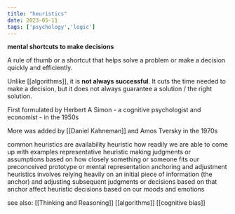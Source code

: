 ```yaml
---
title: "heuristics"
date: 2023-05-11
tags: ['psychology','logic']
---
```

**mental shortcuts to make decisions**

A rule of thumb or a shortcut that helps solve a problem or make a decision quickly and efficiently.

Unlike [[algorithms]], it is **not always successful**. It cuts the time needed to make a decision, but it does not always guarantee a solution / the right solution. 

First formulated by Herbert A Simon - a cognitive psychologist and economist - in the 1950s 

More was added by [[Daniel Kahneman]] and Amos Tversky in the 1970s

common heuristics are
availability heuristic
	how readily we are able to come up with examples
representative heuristic
	making judgments or assumptions based on how closely something or someone fits our preconceived prototype or mental representation
anchoring and adjustment heuristics
	involves relying heavily on an initial piece of information (the anchor) and adjusting subsequent judgments or decisions based on that anchor
affect heuristic
	decisions based on our moods and emotions
	

see also: [[Thinking and Reasoning]] 
[[algorithms]]
[[cognitive bias]]

